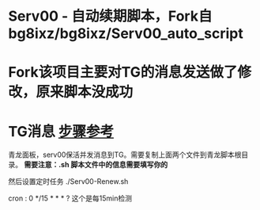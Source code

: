 # Serv00 - 自动续期脚本，Fork自bg8ixz/bg8ixz/Serv00_auto_script
# Fork该项目主要对TG的消息发送做了修改，原来脚本没成功

# TG消息 [步骤参考](https://blog.mado.us.kg/post/Serv00-jian-kong-bao-huo-%EF%BC%8C-fa-song-tong-zhi-dao-telegram.html)

青龙面板，serv00保活并发消息到TG。需要复制上面两个文件到青龙脚本根目录。
**需要注意：.sh 脚本文件中的信息需要填写你的**

然后设置定时任务
./Serv00-Renew.sh

cron : 0 */15 * * * ?   这个是每15min检测
